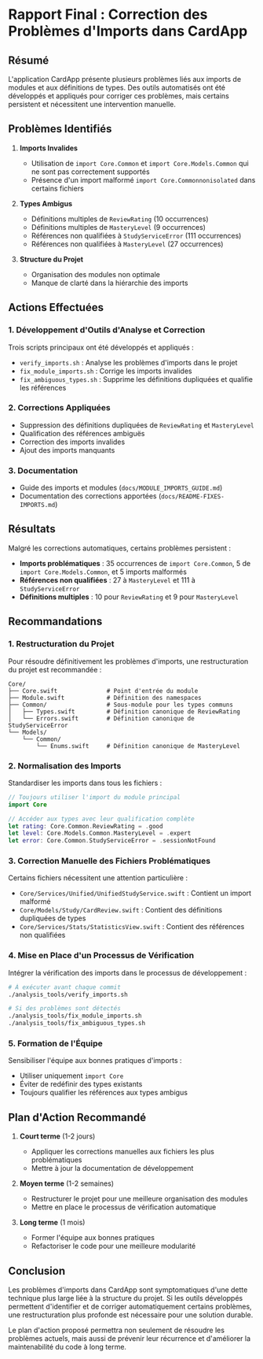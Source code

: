 # Rapport Final : Correction des Problèmes d'Imports dans CardApp

## Résumé

L'application CardApp présente plusieurs problèmes liés aux imports de modules et aux définitions de types. Des outils automatisés ont été développés et appliqués pour corriger ces problèmes, mais certains persistent et nécessitent une intervention manuelle.

## Problèmes Identifiés

1. **Imports Invalides**
   - Utilisation de `import Core.Common` et `import Core.Models.Common` qui ne sont pas correctement supportés
   - Présence d'un import malformé `import Core.Commonnonisolated` dans certains fichiers

2. **Types Ambigus**
   - Définitions multiples de `ReviewRating` (10 occurrences)
   - Définitions multiples de `MasteryLevel` (9 occurrences)
   - Références non qualifiées à `StudyServiceError` (111 occurrences)
   - Références non qualifiées à `MasteryLevel` (27 occurrences)

3. **Structure du Projet**
   - Organisation des modules non optimale
   - Manque de clarté dans la hiérarchie des imports

## Actions Effectuées

### 1. Développement d'Outils d'Analyse et Correction

Trois scripts principaux ont été développés et appliqués :

- `verify_imports.sh` : Analyse les problèmes d'imports dans le projet
- `fix_module_imports.sh` : Corrige les imports invalides
- `fix_ambiguous_types.sh` : Supprime les définitions dupliquées et qualifie les références

### 2. Corrections Appliquées

- Suppression des définitions dupliquées de `ReviewRating` et `MasteryLevel`
- Qualification des références ambiguës
- Correction des imports invalides
- Ajout des imports manquants

### 3. Documentation

- Guide des imports et modules (`docs/MODULE_IMPORTS_GUIDE.md`)
- Documentation des corrections apportées (`docs/README-FIXES-IMPORTS.md`)

## Résultats

Malgré les corrections automatiques, certains problèmes persistent :

- **Imports problématiques** : 35 occurrences de `import Core.Common`, 5 de `import Core.Models.Common`, et 5 imports malformés
- **Références non qualifiées** : 27 à `MasteryLevel` et 111 à `StudyServiceError`
- **Définitions multiples** : 10 pour `ReviewRating` et 9 pour `MasteryLevel`

## Recommandations

### 1. Restructuration du Projet

Pour résoudre définitivement les problèmes d'imports, une restructuration du projet est recommandée :

```
Core/
├── Core.swift              # Point d'entrée du module
├── Module.swift            # Définition des namespaces
├── Common/                 # Sous-module pour les types communs
│   ├── Types.swift         # Définition canonique de ReviewRating
│   └── Errors.swift        # Définition canonique de StudyServiceError
└── Models/
    └── Common/
        └── Enums.swift     # Définition canonique de MasteryLevel
```

### 2. Normalisation des Imports

Standardiser les imports dans tous les fichiers :

```swift
// Toujours utiliser l'import du module principal
import Core

// Accéder aux types avec leur qualification complète
let rating: Core.Common.ReviewRating = .good
let level: Core.Models.Common.MasteryLevel = .expert
let error: Core.Common.StudyServiceError = .sessionNotFound
```

### 3. Correction Manuelle des Fichiers Problématiques

Certains fichiers nécessitent une attention particulière :

- `Core/Services/Unified/UnifiedStudyService.swift` : Contient un import malformé
- `Core/Models/Study/CardReview.swift` : Contient des définitions dupliquées de types
- `Core/Services/Stats/StatisticsView.swift` : Contient des références non qualifiées

### 4. Mise en Place d'un Processus de Vérification

Intégrer la vérification des imports dans le processus de développement :

```bash
# À exécuter avant chaque commit
./analysis_tools/verify_imports.sh

# Si des problèmes sont détectés
./analysis_tools/fix_module_imports.sh
./analysis_tools/fix_ambiguous_types.sh
```

### 5. Formation de l'Équipe

Sensibiliser l'équipe aux bonnes pratiques d'imports :

- Utiliser uniquement `import Core`
- Éviter de redéfinir des types existants
- Toujours qualifier les références aux types ambigus

## Plan d'Action Recommandé

1. **Court terme** (1-2 jours)
   - Appliquer les corrections manuelles aux fichiers les plus problématiques
   - Mettre à jour la documentation de développement

2. **Moyen terme** (1-2 semaines)
   - Restructurer le projet pour une meilleure organisation des modules
   - Mettre en place le processus de vérification automatique

3. **Long terme** (1 mois)
   - Former l'équipe aux bonnes pratiques
   - Refactoriser le code pour une meilleure modularité

## Conclusion

Les problèmes d'imports dans CardApp sont symptomatiques d'une dette technique plus large liée à la structure du projet. Si les outils développés permettent d'identifier et de corriger automatiquement certains problèmes, une restructuration plus profonde est nécessaire pour une solution durable.

Le plan d'action proposé permettra non seulement de résoudre les problèmes actuels, mais aussi de prévenir leur récurrence et d'améliorer la maintenabilité du code à long terme. 